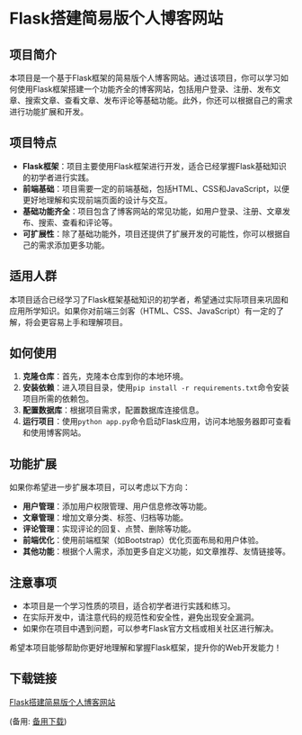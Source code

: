 # Flask搭建简易版个人博客网站

## 项目简介

本项目是一个基于Flask框架的简易版个人博客网站。通过该项目，你可以学习如何使用Flask框架搭建一个功能齐全的博客网站，包括用户登录、注册、发布文章、搜索文章、查看文章、发布评论等基础功能。此外，你还可以根据自己的需求进行功能扩展和开发。

## 项目特点

- **Flask框架**：项目主要使用Flask框架进行开发，适合已经掌握Flask基础知识的初学者进行实践。
- **前端基础**：项目需要一定的前端基础，包括HTML、CSS和JavaScript，以便更好地理解和实现前端页面的设计与交互。
- **基础功能齐全**：项目包含了博客网站的常见功能，如用户登录、注册、文章发布、搜索、查看和评论等。
- **可扩展性**：除了基础功能外，项目还提供了扩展开发的可能性，你可以根据自己的需求添加更多功能。

## 适用人群

本项目适合已经学习了Flask框架基础知识的初学者，希望通过实际项目来巩固和应用所学知识。如果你对前端三剑客（HTML、CSS、JavaScript）有一定的了解，将会更容易上手和理解项目。

## 如何使用

1. **克隆仓库**：首先，克隆本仓库到你的本地环境。
2. **安装依赖**：进入项目目录，使用`pip install -r requirements.txt`命令安装项目所需的依赖包。
3. **配置数据库**：根据项目需求，配置数据库连接信息。
4. **运行项目**：使用`python app.py`命令启动Flask应用，访问本地服务器即可查看和使用博客网站。

## 功能扩展

如果你希望进一步扩展本项目，可以考虑以下方向：

- **用户管理**：添加用户权限管理、用户信息修改等功能。
- **文章管理**：增加文章分类、标签、归档等功能。
- **评论管理**：实现评论的回复、点赞、删除等功能。
- **前端优化**：使用前端框架（如Bootstrap）优化页面布局和用户体验。
- **其他功能**：根据个人需求，添加更多自定义功能，如文章推荐、友情链接等。

## 注意事项

- 本项目是一个学习性质的项目，适合初学者进行实践和练习。
- 在实际开发中，请注意代码的规范性和安全性，避免出现安全漏洞。
- 如果你在项目中遇到问题，可以参考Flask官方文档或相关社区进行解决。

希望本项目能够帮助你更好地理解和掌握Flask框架，提升你的Web开发能力！

## 下载链接
[Flask搭建简易版个人博客网站](https://pan.quark.cn/s/5383f6767dc6) 

(备用: [备用下载](https://pan.baidu.com/s/1tuIUFhaYVBYzX3hMy1jDAg?pwd=1234))
